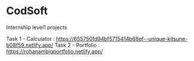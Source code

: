# CodSoft
Internship level1 projects

Task 1 - 
Calculator : https://655750fd94bf5715414b68ef--unique-kitsune-b08f59.netlify.app/
Task 2 -
Portfolio : https://rohanambigportfolio.netlify.app/
